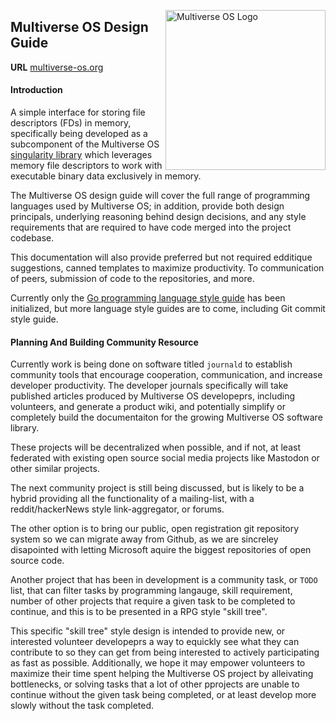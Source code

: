 [<img src="https://avatars2.githubusercontent.com/u/24763891?s=400&u=c1150e7da5667f47159d433d8e49dad99a364f5f&v=4"  width="256px" height="256px" align="right" alt="Multiverse OS Logo">](https://github.com/multiverse-os)

## Multiverse OS Design Guide 
**URL** [multiverse-os.org](https://multiverse-os.org)

#### Introduction
A simple interface for storing file descriptors (FDs) in memory, specifically
being developed as a subcomponent of the Multiverse OS [singularity
library](https://github.com/multiverse-os/singularity) which leverages memory
file descriptors to work with executable binary data exclusively in memory. 


The Multiverse OS design guide will cover the full range of programming  
languages used by Multiverse OS; in addition, provide both design principals,
underlying reasoning behind design decisions, and any style requirements that
are required to have code merged into the project codebase.

This documentation will also provide preferred but not required edditique 
suggestions, canned templates to maximize productivity. To communication of 
peers, submission of code to the repositories, and more. 

Currently only the [Go programming language style
guide](https://github.com/multiverse-os/design-guide/) has been initialized, but more 
language style guides are to come, including Git commit style guide.



#### Planning And Building Community Resource
Currently work is being done on software titled `journald` to establish  
community tools that encourage cooperation, communication, and increase 
developer productivity. The developer journals specifically will take 
published articles produced by Multiverse OS developeprs, including volunteers, 
and generate a product wiki, and potentially simplify or completely build the
documentaiton for the growing Multiverse OS software library.

These projects will be decentralized when possible, and if not, at least
federated with existing open source social media projects like Mastodon or other
similar projects.

The next community project is still being discussed, but is likely to be a 
hybrid providing all the functionality of a mailing-list, with a
reddit/hackerNews style link-aggregator, or forums. 
 
The other option is to bring our public, open registration git repository
system so we can migrate away from Github, as we are sincreley disapointed with
letting Microsoft aquire the biggest repositories of open source code. 
 
Another project that has been in development is a community task, or `TODO` list, 
that can filter tasks by programming langauge, skill requirement, number of other 
projects that require a given task to be completed to continue, and this is to be 
presented in a RPG style "skill tree". 

This specific "skill tree" style design is intended to provide new, or
interested volunteer developeprs a way to equickly see what they can contribute
to so they can get from being interested to actively participating as fast as
possible. Additionally, we hope it may empower volunteers to maximize their time spent 
helping the Multiverse OS project by alleivating bottlenecks, or solving tasks
that a lot of other pprojects are unable to continue without the given task
being completed, or at least develop more slowly without the task completed.


